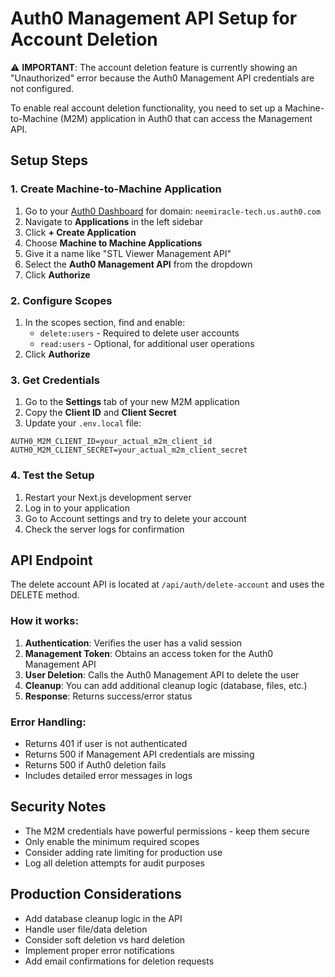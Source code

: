 # Auth0 Management API Setup for Account Deletion

⚠️ **IMPORTANT**: The account deletion feature is currently showing an "Unauthorized" error because the Auth0 Management API credentials are not configured.

To enable real account deletion functionality, you need to set up a Machine-to-Machine (M2M) application in Auth0 that can access the Management API.

## Setup Steps

### 1. Create Machine-to-Machine Application

1. Go to your [Auth0 Dashboard](https://manage.auth0.com/) for domain: `neemiracle-tech.us.auth0.com`
2. Navigate to **Applications** in the left sidebar
3. Click **+ Create Application**
4. Choose **Machine to Machine Applications**
5. Give it a name like "STL Viewer Management API"
6. Select the **Auth0 Management API** from the dropdown
7. Click **Authorize**

### 2. Configure Scopes

1. In the scopes section, find and enable:
   - `delete:users` - Required to delete user accounts
   - `read:users` - Optional, for additional user operations
2. Click **Authorize**

### 3. Get Credentials

1. Go to the **Settings** tab of your new M2M application
2. Copy the **Client ID** and **Client Secret**
3. Update your `.env.local` file:

```env
AUTH0_M2M_CLIENT_ID=your_actual_m2m_client_id
AUTH0_M2M_CLIENT_SECRET=your_actual_m2m_client_secret
```

### 4. Test the Setup

1. Restart your Next.js development server
2. Log in to your application
3. Go to Account settings and try to delete your account
4. Check the server logs for confirmation

## API Endpoint

The delete account API is located at `/api/auth/delete-account` and uses the DELETE method.

### How it works:

1. **Authentication**: Verifies the user has a valid session
2. **Management Token**: Obtains an access token for the Auth0 Management API
3. **User Deletion**: Calls the Auth0 Management API to delete the user
4. **Cleanup**: You can add additional cleanup logic (database, files, etc.)
5. **Response**: Returns success/error status

### Error Handling:

- Returns 401 if user is not authenticated
- Returns 500 if Management API credentials are missing
- Returns 500 if Auth0 deletion fails
- Includes detailed error messages in logs

## Security Notes

- The M2M credentials have powerful permissions - keep them secure
- Only enable the minimum required scopes
- Consider adding rate limiting for production use
- Log all deletion attempts for audit purposes

## Production Considerations

- Add database cleanup logic in the API
- Handle user file/data deletion
- Consider soft deletion vs hard deletion
- Implement proper error notifications
- Add email confirmations for deletion requests